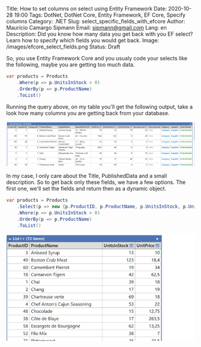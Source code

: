 Title: How to set columns on select using Entity Framework
Date: 2020-10-28 19:00
Tags: DotNet, DotNet Core, Entity Framework, EF Core, Specify columns
Category: .NET 
Slug: select_specific_fields_with_efcore
Author: Maurício Camargo Sipmann
Email: sipmann@gmail.com
Lang: en
Description: Did you know how many data you get back with you EF select? Learn how to specify which fields you would get back.
Image: /images/efcore_select_fields.png
Status: Draft

So, you use Entity Framework Core and you usualy code your selects like the following, maybe you are getting too much data.

```c#
var products = Products
	.Where(p => p.UnitsInStock > 0)
	.OrderBy(p => p.ProductName)
	.ToList()
```

Running the query above, on my table you'll get the following output, take a look how many columns you are getting back from your database.

![Screenshot with every single column](/images/ef_core_allcolumns.png)

In my case, I only care about the Title, PublishedData and a small description. So to get back only these fields, we have a few options. The first one, we'll set the fields and return then as a dynamic object.

```c#
var products = Products
	.Select(p => new {p.ProductID, p.ProductName, p.UnitsInStock, p.UnitPrice})
	.Where(p => p.UnitsInStock > 0)
	.OrderBy(p => p.ProductName)
	.ToList()
```

![Screenshot with fewer columns and also fewer data size](/images/ef_core_less_columns.png)
